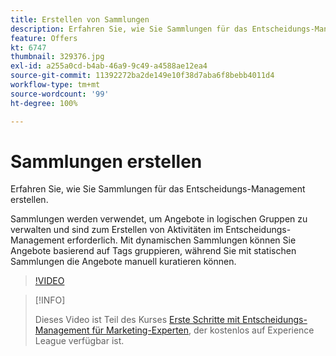 ```yaml
---
title: Erstellen von Sammlungen
description: Erfahren Sie, wie Sie Sammlungen für das Entscheidungs-Management erstellen. Sammlungen sind Eignungsregeln zugeordnet, die Ihnen helfen, sie nur relevanten Kunden anzuzeigen.
feature: Offers
kt: 6747
thumbnail: 329376.jpg
exl-id: a255a0cd-b4ab-46a9-9c49-a4588ae12ea4
source-git-commit: 11392272ba2de149e10f38d7aba6f8bebb4011d4
workflow-type: tm+mt
source-wordcount: '99'
ht-degree: 100%

---
```


# Sammlungen erstellen

Erfahren Sie, wie Sie Sammlungen für das Entscheidungs-Management erstellen.

Sammlungen werden verwendet, um Angebote in logischen Gruppen zu verwalten und sind zum Erstellen von Aktivitäten im Entscheidungs-Management erforderlich. Mit dynamischen Sammlungen können Sie Angebote basierend auf Tags gruppieren, während Sie mit statischen Sammlungen die Angebote manuell kuratieren können.

>[!VIDEO](https://video.tv.adobe.com/v/329376?quality=12&learn=on)

>[!INFO]
>
> Dieses Video ist Teil des Kurses [Erste Schritte mit Entscheidungs-Management für Marketing-Experten](https://experienceleague.adobe.com/?recommended=ExperiencePlatform-U-1-2020.1.offerdecisioning), der kostenlos auf Experience League verfügbar ist.

